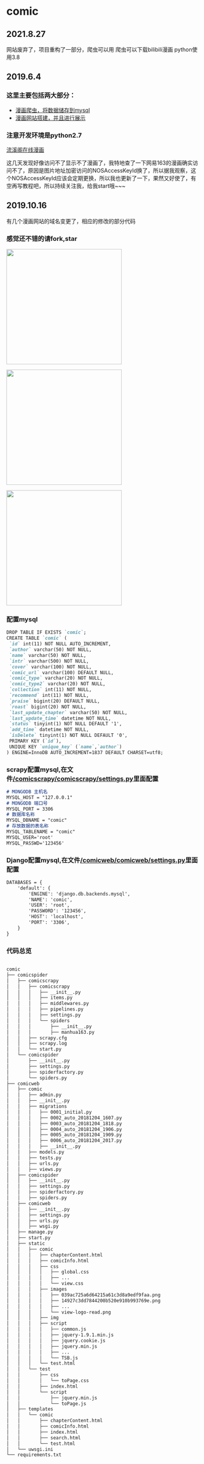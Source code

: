 # comic

## 2021.8.27

网站废弃了，项目重构了一部分，爬虫可以用
爬虫可以下载bilibili漫画
python使用3.8

 ## 2019.6.4
### 这里主要包括两大部分：


 - [漫画爬虫，将数据储存到mysql](comicscrapy)
 - [漫画网站搭建，并且进行展示](comicweb)

### 注意开发环境是python2.7
 
 [流溪阁在线漫画](http://www.artedata.cn:8081/comic/)

 这几天发现好像访问不了显示不了漫画了，我特地查了一下网易163的漫画确实访问不了，原因是图片地址加密访问的NOSAccessKeyId换了，所以据我观察，这个NOSAccessKeyId应该会定期更换，所以我也更新了一下，果然又好使了，有空再写教程吧，所以持续关注我，给我start哦~~~
  ## 2019.10.16
  有几个漫画网站的域名变更了，相应的修改的部分代码
  
 ### 感觉还不错的请fork,star
 
 <img src='/pic/1.jpg' width=300px></img>
 
 <img src='/pic/2.jpg' width=300px></img>
 
  <img src='/pic/3.jpg' width=300px></img>

###  配置mysql
 ```markdown
DROP TABLE IF EXISTS `comic`;
CREATE TABLE `comic` (
  `id` int(11) NOT NULL AUTO_INCREMENT,
  `author` varchar(50) NOT NULL,
  `name` varchar(50) NOT NULL,
  `intr` varchar(500) NOT NULL,
  `cover` varchar(100) NOT NULL,
  `comic_url` varchar(100) DEFAULT NULL,
  `comic_type` varchar(20) NOT NULL,
  `comic_type2` varchar(20) NOT NULL,
  `collection` int(11) NOT NULL,
  `recommend` int(11) NOT NULL,
  `praise` bigint(20) DEFAULT NULL,
  `roast` bigint(20) NOT NULL,
  `last_update_chapter` varchar(50) NOT NULL,
  `last_update_time` datetime NOT NULL,
  `status` tinyint(1) NOT NULL DEFAULT '1',
  `add_time` datetime NOT NULL,
  `isDelete` tinyint(1) NOT NULL DEFAULT '0',
  PRIMARY KEY (`id`),
  UNIQUE KEY `unique_key` (`name`,`author`)
) ENGINE=InnoDB AUTO_INCREMENT=1837 DEFAULT CHARSET=utf8;
```
### scrapy配置mysql,在文件[/comicscrapy/comicscrapy/settings.py](comicscrapy/comicscrapy/settings.py)里面配置
```markdown
# MONGODB 主机名
MYSQL_HOST = "127.0.0.1"
# MONGODB 端口号
MYSQL_PORT = 3306
# 数据库名称
MYSQL_DBNAME = "comic"
# 存放数据的表名称
MYSQL_TABLENAME = "comic"
MYSQL_USER='root'
MYSQL_PASSWD='123456'

```
### Django配置mysql,在文件[/comicweb/comicweb/settings.py](comicweb/comicweb/settings.py)里面配置
```markdown
DATABASES = {
    'default': {
        'ENGINE': 'django.db.backends.mysql',
        'NAME': 'comic',
        'USER': 'root',
        'PASSWORD': '123456',
        'HOST': 'localhost',
        'PORT': '3306',
    }
}
```
### 代码总览
```markdown

comic
├── comicspider
│   ├── comicscrapy
│   │   ├── comicscrapy
│   │   │   ├── __init__.py
│   │   │   ├── items.py
│   │   │   ├── middlewares.py
│   │   │   ├── pipelines.py
│   │   │   ├── settings.py
│   │   │   └── spiders
│   │   │       ├── __init__.py
│   │   │       ├── manhua163.py
│   │   ├── scrapy.cfg
│   │   ├── scrapy.log
│   │   └── start.py
│   └── comicspider
│       ├── __init__.py
│       ├── settings.py
│       ├── spiderfactory.py
│       └── spiders.py
├── comicweb
│   ├── comic
│   │   ├── admin.py
│   │   ├── __init__.py
│   │   ├── migrations
│   │   │   ├── 0001_initial.py
│   │   │   ├── 0002_auto_20181204_1607.py
│   │   │   ├── 0003_auto_20181204_1818.py
│   │   │   ├── 0004_auto_20181204_1906.py
│   │   │   ├── 0005_auto_20181204_1909.py
│   │   │   ├── 0006_auto_20181204_2017.py
│   │   │   ├── __init__.py
│   │   ├── models.py
│   │   ├── tests.py
│   │   ├── urls.py
│   │   ├── views.py
│   ├── comicspider
│   │   ├── __init__.py
│   │   ├── settings.py
│   │   ├── spiderfactory.py
│   │   ├── spiders.py
│   ├── comicweb
│   │   ├── __init__.py
│   │   ├── settings.py
│   │   ├── urls.py
│   │   ├── wsgi.py
│   ├── manage.py
│   ├── start.py
│   ├── static
│   │   ├── comic
│   │   │   ├── chapterContent.html
│   │   │   ├── comicInfo.html
│   │   │   ├── css
│   │   │   │   ├── global.css
│   │   │   │   ├── ...
│   │   │   │   └── view.css
│   │   │   ├── images
│   │   │   │   ├── 039ac725a6d64215a61c3d8a9edf9faa.png
│   │   │   │   ├── 14927c3dd7844200b520e910b993769e.png
│   │   │   │   ├── ...
│   │   │   │   └── view-logo-read.png
│   │   │   ├── img
│   │   │   ├── script
│   │   │   │   ├── common.js
│   │   │   │   ├── jquery-1.9.1.min.js
│   │   │   │   ├── jquery.cookie.js
│   │   │   │   ├── jquery.min.js
│   │   │   │   ├── ...
│   │   │   │   └── TSB.js
│   │   │   └── test.html
│   │   └── test
│   │       ├── css
│   │       │   └── toPage.css
│   │       ├── index.html
│   │       └── script
│   │           ├── jquery.min.js
│   │           └── toPage.js
│   ├── templates
│   │   └── comic
│   │       ├── chapterContent.html
│   │       ├── comicInfo.html
│   │       ├── index.html
│   │       ├── search.html
│   │       └── test.html
│   └── uwsgi.ini
└── requirements.txt

```
